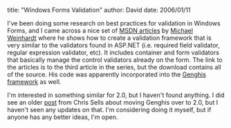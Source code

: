 
title: "Windows Forms Validation"
author: David
date: 2006/01/11

<P>I've been doing some research on best practices for validation in Windows Forms, and I came across a nice set of <A href="http://msdn.microsoft.com/library/default.asp?url=/library/en-us/dnforms/html/winforms05182004.asp">MSDN articles</A> by <A href="http://www.mikedub.net/">Michael Weinhardt</A>&nbsp;where he shows how to create a validation framework that is very similar to the validators found in ASP.NET (i.e. required field validator, regular expression validator, etc). It includes container and form validators that basically manage&nbsp;the control validators&nbsp;already on the form.&nbsp;The link to the articles is to the third article in the series, but the download contains all of the source. His code was apparently incorporated into the <A href="http://www.genghisgroup.com/">Genghis framework</A> as well.</P>
<P>I'm interested in something similar for 2.0, but I haven't found anything. I did see an older <A href="http://www.sellsbrothers.com/spout/#My_Product_Group_Fun:_2">post</A> from Chris Sells&nbsp;about moving Genghis over to 2.0, but I haven't seen any updates on that. I'm considering doing it myself, but if anyone has any better ideas, I'm open.</P>
